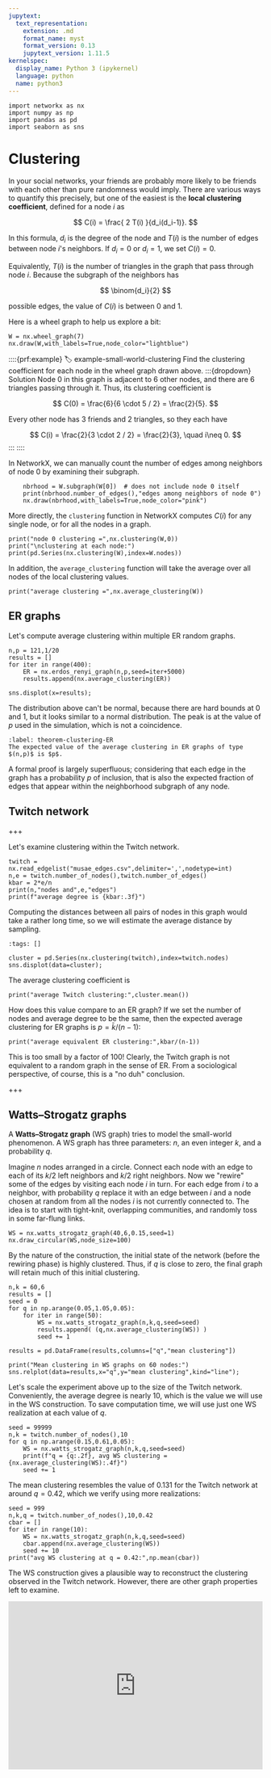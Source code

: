 ```yaml
---
jupytext:
  text_representation:
    extension: .md
    format_name: myst
    format_version: 0.13
    jupytext_version: 1.11.5
kernelspec:
  display_name: Python 3 (ipykernel)
  language: python
  name: python3
---
```


```{code-cell} ipython3
import networkx as nx
import numpy as np
import pandas as pd
import seaborn as sns
```

# Clustering

In your social networks, your friends are probably more likely to be friends with each other than pure randomness would imply. There are various ways to quantify this precisely, but one of the easiest is the **local clustering coefficient**, defined for a node $i$ as

$$
C(i) = \frac{ 2 T(i) }{d_i(d_i-1)}.
$$

In this formula, $d_i$ is the degree of the node and $T(i)$ is the number of edges between node $i$'s neighbors. If $d_i=0$ or $d_i=1$, we set $C(i)=0$.

Equivalently, $T(i)$ is the number of triangles in the graph that pass through node $i$. Because the subgraph of the neighbors has

$$
\binom{d_i}{2}
$$

possible edges, the value of $C(i)$ is between 0 and 1.

Here is a wheel graph to help us explore a bit:

```{code-cell} ipython3
W = nx.wheel_graph(7)
nx.draw(W,with_labels=True,node_color="lightblue")
```

::::{prf:example}
:label: example-small-world-clustering
Find the clustering coefficient for each node in the wheel graph drawn above.
:::{dropdown} Solution
Node 0 in this graph is adjacent to 6 other nodes, and there are 6 triangles passing through it. Thus, its clustering coefficient is

$$
C(0) = \frac{6}{6 \cdot 5 / 2} = \frac{2}{5}.
$$

Every other node has 3 friends and 2 triangles, so they each have

$$
C(i) = \frac{2}{3 \cdot 2 / 2} = \frac{2}{3}, \quad i\neq 0.
$$
:::
::::

In NetworkX, we can manually count the number of edges among neighbors of node 0 by examining their subgraph.

```{code-cell} ipython3
    nbrhood = W.subgraph(W[0])  # does not include node 0 itself
    print(nbrhood.number_of_edges(),"edges among neighbors of node 0")
    nx.draw(nbrhood,with_labels=True,node_color="pink")
```

More directly, the `clustering` function in NetworkX computes $C(i)$ for any single node, or for all the nodes in a graph.

```{code-cell} ipython3
print("node 0 clustering =",nx.clustering(W,0))
print("\nclustering at each node:")
print(pd.Series(nx.clustering(W),index=W.nodes))
```

In addition, the `average_clustering` function will take the average over all nodes of the local clustering values.

```{code-cell} ipython3
print("average clustering =",nx.average_clustering(W))
```

## ER graphs

Let's compute average clustering within multiple ER random graphs.

```{code-cell} ipython3
n,p = 121,1/20
results = []
for iter in range(400):
    ER = nx.erdos_renyi_graph(n,p,seed=iter+5000)
    results.append(nx.average_clustering(ER))

sns.displot(x=results);
```

The distribution above can't be normal, because there are hard bounds at 0 and 1, but it looks similar to a normal distribution. The peak is at the value of $p$ used in the simulation, which is not a coincidence.

````{prf:theorem}
:label: theorem-clustering-ER
The expected value of the average clustering in ER graphs of type $(n,p)$ is $p$.
````

A formal proof is largely superfluous; considering that each edge in the graph has a probability $p$ of inclusion, that is also the expected fraction of edges that appear within the neighborhood subgraph of any node. 

## Twitch network

+++

Let's examine clustering within the Twitch network.

```{code-cell} ipython3
twitch = nx.read_edgelist("musae_edges.csv",delimiter=',',nodetype=int)
n,e = twitch.number_of_nodes(),twitch.number_of_edges()
kbar = 2*e/n
print(n,"nodes and",e,"edges")
print(f"average degree is {kbar:.3f}")
```

Computing the distances between all pairs of nodes in this graph would take a rather long time, so we will estimate the average distance by sampling.

```{code-cell} ipython3
:tags: []

cluster = pd.Series(nx.clustering(twitch),index=twitch.nodes)
sns.displot(data=cluster);
```

The average clustering coefficient is 

```{code-cell} ipython3
print("average Twitch clustering:",cluster.mean())
```

How does this value compare to an ER graph? If we set the number of nodes and average degree to be the same, then the expected average clustering for ER graphs is $p=\bar{k}/(n-1)$:

```{code-cell} ipython3
print("average equivalent ER clustering:",kbar/(n-1))
```

This is too small by a factor of 100! Clearly, the Twitch graph is not equivalent to a random graph in the sense of ER. From a sociological perspective, of course, this is a "no duh" conclusion.

+++

## Watts–Strogatz graphs

A **Watts–Strogatz graph** (WS graph) tries to model the small-world phenomenon. A WS graph has three parameters: $n$, an even integer $k$, and a probability $q$.

Imagine $n$ nodes arranged in a circle. Connect each node with an edge to each of its $k/2$ left neighbors and $k/2$ right neighbors. Now we "rewire" some of the edges by visiting each node $i$ in turn. For each edge from $i$ to a neighbor, with probability $q$ replace it with an edge between $i$ and a node chosen at random from all the nodes $i$ is not currently connected to. The idea is to start with tight-knit, overlapping communities, and randomly toss in some far-flung links.

```{code-cell} ipython3
WS = nx.watts_strogatz_graph(40,6,0.15,seed=1)
nx.draw_circular(WS,node_size=100)
```

By the nature of the construction, the initial state of the network (before the rewiring phase) is highly clustered. Thus, if $q$ is close to zero, the final graph will retain much of this initial clustering.

```{code-cell} ipython3
n,k = 60,6
results = []
seed = 0
for q in np.arange(0.05,1.05,0.05):
    for iter in range(50):
        WS = nx.watts_strogatz_graph(n,k,q,seed=seed)
        results.append( (q,nx.average_clustering(WS)) )
        seed += 1
        
results = pd.DataFrame(results,columns=["q","mean clustering"])

print("Mean clustering in WS graphs on 60 nodes:")
sns.relplot(data=results,x="q",y="mean clustering",kind="line");
```

Let's scale the experiment above up to the size of the Twitch network. Conveniently, the average degree is nearly 10, which is the value we will use in the WS construction. To save computation time, we will use just one WS realization at each value of $q$.

```{code-cell} ipython3
seed = 99999
n,k = twitch.number_of_nodes(),10
for q in np.arange(0.15,0.61,0.05):
    WS = nx.watts_strogatz_graph(n,k,q,seed=seed)
    print(f"q = {q:.2f}, avg WS clustering = {nx.average_clustering(WS):.4f}")
    seed += 1
```

The mean clustering resembles the value of 0.131 for the Twitch network at around $q=0.42$, which we verify using more realizations:

```{code-cell} ipython3
seed = 999
n,k,q = twitch.number_of_nodes(),10,0.42
cbar = []
for iter in range(10):
    WS = nx.watts_strogatz_graph(n,k,q,seed=seed)
    cbar.append(nx.average_clustering(WS))
    seed += 10
print("avg WS clustering at q = 0.42:",np.mean(cbar))
```

The WS construction gives a plausible way to reconstruct the clustering observed in the Twitch network. However, there are other graph properties left to examine.

<div style="max-width:608px"><div style="position:relative;padding-bottom:66.118421052632%"><iframe id="kaltura_player" src="https://cdnapisec.kaltura.com/p/2358381/sp/235838100/embedIframeJs/uiconf_id/43030021/partner_id/2358381?iframeembed=true&playerId=kaltura_player&entry_id=1_semhalkh&flashvars[streamerType]=auto&amp;flashvars[localizationCode]=en&amp;flashvars[leadWithHTML5]=true&amp;flashvars[sideBarContainer.plugin]=true&amp;flashvars[sideBarContainer.position]=left&amp;flashvars[sideBarContainer.clickToClose]=true&amp;flashvars[chapters.plugin]=true&amp;flashvars[chapters.layout]=vertical&amp;flashvars[chapters.thumbnailRotator]=false&amp;flashvars[streamSelector.plugin]=true&amp;flashvars[EmbedPlayer.SpinnerTarget]=videoHolder&amp;flashvars[dualScreen.plugin]=true&amp;flashvars[Kaltura.addCrossoriginToIframe]=true&amp;&wid=1_kpsoxvsx" width="608" height="402" allowfullscreen webkitallowfullscreen mozAllowFullScreen allow="autoplay *; fullscreen *; encrypted-media *" sandbox="allow-forms allow-same-origin allow-scripts allow-top-navigation allow-pointer-lock allow-popups allow-modals allow-orientation-lock allow-popups-to-escape-sandbox allow-presentation allow-top-navigation-by-user-activation" frameborder="0" title="Kaltura Player" style="position:absolute;top:0;left:0;width:100%;height:100%"></iframe></div></div>